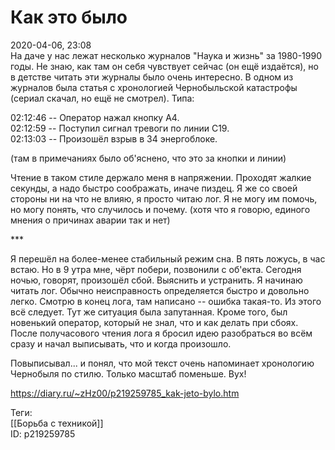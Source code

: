 Как это было
=============

   
 2020-04-06, 23:08   
  На даче у нас лежат несколько журналов "Наука и жизнь" за 1980-1990 годы. Не знаю, как там он себя чувствует сейчас (он ещё издаётся), но в детстве читать эти журналы было очень интересно. В одном из журналов была статья с хронологией Чернобыльской катастрофы (сериал скачал, но ещё не смотрел). Типа:   
   
 02:12:46 -- Оператор нажал кнопку А4.   
 02:12:59 -- Поступил сигнал тревоги по линии С19.   
 02:13:03 -- Произошёл взрыв в 34 энергоблоке.   
   
 (там в примечаниях было об'яснено, что это за кнопки и линии)   
   
 Чтение в таком стиле держало меня в напряжении. Проходят жалкие секунды, а надо быстро соображать, иначе пиздец. Я же со своей стороны ни на что не влияю, я просто читаю лог. Я не могу им помочь, но могу понять, что случилось и почему. (хотя что я говорю, единого мнения о причинах аварии так и нет)   
   
 \*\*\*   
   
 Я перешёл на более-менее стабильный режим сна. В пять ложусь, в час встаю. Но в 9 утра мне, чёрт побери, позвонили с об'екта. Сегодня ночью, говорят, произошёл сбой. Выяснить и устранить. Я начинаю читать лог. Обычно неисправность определяется быстро и довольно легко. Смотрю в конец лога, там написано -- ошибка такая-то. Из этого всё следует. Тут же ситуация была запутанная. Кроме того, был новенький оператор, который не знал, что и как делать при сбоях. После получасового чтения лога я бросил идею разобраться во всём сразу и начал выписывать, что и когда произошло.   
   
 Повыписывал... и понял, что мой текст очень напоминает хронологию Чернобыля по стилю. Только масштаб поменьше. Вух!   
    
 <https://diary.ru/~zHz00/p219259785_kak-jeto-bylo.htm>   
   
 Теги:   
 [[Борьба с техникой]]   
 ID: p219259785